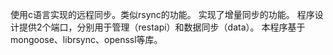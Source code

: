 使用c语言实现的远程同步。类似rsync的功能。
实现了增量同步的功能。
程序设计提供2个端口，分别用于管理（restapi）和数据同步（data）。
本程序基于mongoose、librsync、openssl等库。
